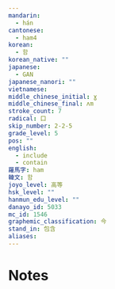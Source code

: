 ```yaml
---
mandarin:
  - hán
cantonese:
  - ham4
korean:
  - 함
korean_native: ""
japanese:
  - GAN
japanese_nanori: ""
vietnamese:
middle_chinese_initial: ɣ
middle_chinese_final: ʌm
stroke_count: 7
radical: 口
skip_number: 2-2-5
grade_level: 5
pos: ""
english:
  - include
  - contain
羅馬字: ham
韓文: 함
joyo_level: 高等
hsk_level: ""
hanmun_edu_level: ""
danayo_id: 5033
mc_id: 1546
graphemic_classification: 今
stand_in: 包含
aliases:
---
```


# Notes
